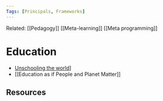 ```yaml
---
Tags: [Principals, Frameworks]
---
```

Related: [[Pedagogy]] [[Meta-learning]] [[Meta programming]] 
# Education

- [Unschooling the world](https://www.youtube.com/watch?v=oDxYWspiN-8)]
- [[Education as if People and Planet Matter]]

## Resources
